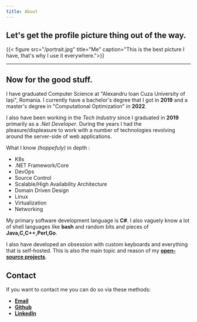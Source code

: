 ```yaml
---
title: About
---
```


## Let's get the profile picture thing out of the way.

{{< figure src="/portrait.jpg" title="Me" caption="This is the best picture I have, that's why I use it everywhere.">}}

---

## Now for the good stuff.

I have graduated Computer Science at "Alexandru Ioan Cuza University of Iași", Romania. I currently have a bachelor's degree that I got in **2019** and a master's degree in "Computational Optimization" in **2022**.

I also have been working in the *Tech Industry* since I graduated in **2019** primarily as a *.Net Developer*. During the years I had the pleasure/displeasure to work with a number of
technologies revolving around the server-side of web applications.

What I know *(hoppefuly)* in depth :
  - K8s
  - .NET Framework/Core
  - DevOps
  - Source Control
  - Scalable/High Availability Architecture
  - Domain Driven Design
  - Linux
  - Virtualization
  - Networking

My primary software development language is **C#**. I also vaguely know a lot of shell languages like **bash** and random bits and pieces of **Java,C,C++,Perl,Go**. 

I also have developed an obsession with custom keyboards and everything that is self-hosted. This is also the main topic and reason of my [**open-source projects**](../projects/).

## Contact

If you want to contact me you can do so via these methods:
- [**Email**](mailto:loghinalexandru61@gmail.com)
- [**Github**](https://github.com/loghinalexandru)
- [**LinkedIn**](https://www.linkedin.com/in/alexandru-loghin-a217b517a/)